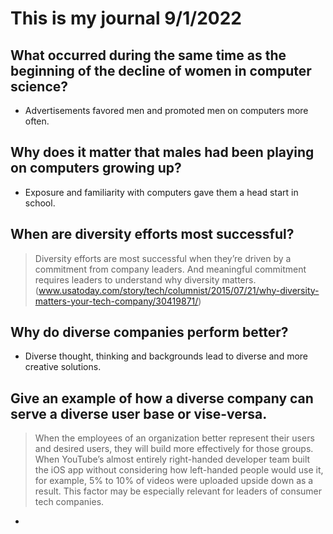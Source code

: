 # This is my journal 9/1/2022

## What occurred during the same time as the beginning of the decline of women in computer science?

- Advertisements favored men and promoted men on computers more often.

## Why does it matter that males had been playing on computers growing up?

- Exposure and familiarity with computers gave them a head start in school.

## When are diversity efforts most successful?

 > Diversity efforts are most successful when they’re driven by a commitment from company leaders. And meaningful commitment requires leaders to understand why diversity matters. (www.usatoday.com/story/tech/columnist/2015/07/21/why-diversity-matters-your-tech-company/30419871/)

## Why do diverse companies perform better?

- Diverse thought, thinking and backgrounds lead to diverse and more creative solutions.

## Give an example of how a diverse company can serve a diverse user base or vise-versa.

> When the employees of an organization better represent their users and desired users, they will build more effectively for those groups. When YouTube’s almost entirely right-handed developer team built the iOS app without considering how left-handed people would use it, for example, 5% to 10% of videos were uploaded upside down as a result. This factor may be especially relevant for leaders of consumer tech companies.

-
